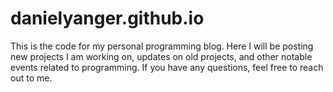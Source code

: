 # danielyanger.github.io
This is the code for my personal programming blog. Here I will be posting new projects I am working on, updates on old projects, and other notable events related to programming.
If you have any questions, feel free to reach out to me.

